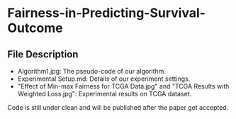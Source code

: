 # Fairness-in-Predicting-Survival-Outcome

## File Description
- Algorithm1.jpg: The pseudo-code of our algorithm.
- Experimental Setup.md: Details of our experiment settings. 
- "Effect of Min-max Fairness for TCGA Data.jpg" and "TCGA Results with Weighted Loss.jpg": Experimental results on TCGA dataset.

Code is still under clean and will be published after the paper get accepted. 
